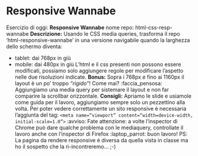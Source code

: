 Responsive Wannabe
===
Esercizio di oggi: **Responsive Wannabe**
nome repo: html-css-resp-wannabe
**Descrizione:**
Usando le CSS media queries, trasforma il repo ‘html-responsive-wannabe’ in una versione navigabile quando la larghezza dello schermo diventa:
- tablet: dai 768px in giù
- mobile: dai 480px in giù
L’html e il css presenti non possono essere modificati, possiamo solo aggiungere regole per modificare l’aspetto nelle due risoluzioni indicate.
**Bonus:**
Sopra i 768px e fino ai 1160px il layout è un po’ troppo *“rigido”*! Come mai? :faccia_pensosa:
Aggiungiamo una media query per sistemare il layout e non far comparire la scrollbar orizzontale.
**Consigli:**
Apriamo le slide e usiamole come guida per il lavoro, aggiungiamo sempre solo un pezzettino alla volta.
Per poter vedere correttamente un sito responsive è necessaria l’aggiunta del tag:
`<meta name=“viewport” content=“width=device-width, initial-scale=1.0”>`
:avviso: Fate attenzione: a volte l’inspector di Chrome può dare qualche problema con le mediaquery, controllate il lavoro anche con l’inspector di Firefox :laptop_parrot:
buon lavoro!
PS: La pagina da rendere responsive è diversa da quella vista in classe ma ho il sospetto che la ri-incontreremo... ;-)

